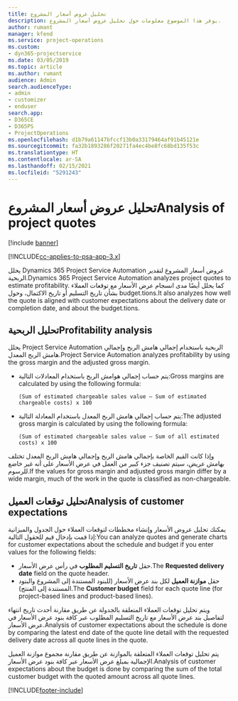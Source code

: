 ```yaml
---
title: تحليل عروض أسعار المشروع
description: يوفر هذا الموضوع معلومات حول تحليل عروض أسعار المشروع.
author: rumant
manager: kfend
ms.service: project-operations
ms.custom:
- dyn365-projectservice
ms.date: 03/05/2019
ms.topic: article
ms.author: rumant
audience: Admin
search.audienceType:
- admin
- customizer
- enduser
search.app:
- D365CE
- D365PS
- ProjectOperations
ms.openlocfilehash: d1b79a61147bfccf13b0a33179464af91b45121e
ms.sourcegitcommit: fa32b1893286f20271fa4ec4be8fc68bd135f53c
ms.translationtype: HT
ms.contentlocale: ar-SA
ms.lasthandoff: 02/15/2021
ms.locfileid: "5291243"
---
```

# <a name="analysis-of-project-quotes"></a><span data-ttu-id="1cd2a-103">تحليل عروض أسعار المشروع</span><span class="sxs-lookup"><span data-stu-id="1cd2a-103">Analysis of project quotes</span></span>

[!include [banner](../includes/psa-now-project-operations.md)]

[!INCLUDE[cc-applies-to-psa-app-3.x](../includes/cc-applies-to-psa-app-3x.md)]

<span data-ttu-id="1cd2a-104">يحلل Dynamics 365 Project Service Automation عروض أسعار المشروع لتقدير الربحية.</span><span class="sxs-lookup"><span data-stu-id="1cd2a-104">Dynamics 365 Project Service Automation analyzes project quotes to estimate profitability.</span></span> <span data-ttu-id="1cd2a-105">كما يحلل أيضًا مدى انسجام عرض الأسعار مع توقعات العملاء بشأن تاريخ التسليم أو تاريخ الاكتمال، وحول budget.tions.</span><span class="sxs-lookup"><span data-stu-id="1cd2a-105">It also analyzes how well the quote is aligned with customer expectations about the delivery date or completion date, and about the budget.tions.</span></span>

## <a name="profitability-analysis"></a><span data-ttu-id="1cd2a-106">تحليل الربحية</span><span class="sxs-lookup"><span data-stu-id="1cd2a-106">Profitability analysis</span></span>

<span data-ttu-id="1cd2a-107">يحلل Project Service Automation الربحية باستخدام إجمالي هامش الربح وإجمالي هامش الربح المعدل.</span><span class="sxs-lookup"><span data-stu-id="1cd2a-107">Project Service Automation analyzes profitability by using the gross margin and the adjusted gross margin.</span></span>

- <span data-ttu-id="1cd2a-108">يتم حساب إجمالي هوامش الربح باستخدام المعادلات التالية:</span><span class="sxs-lookup"><span data-stu-id="1cd2a-108">Gross margins are calculated by using the following formula:</span></span>

  `
    (Sum of estimated chargeable sales value – Sum of estimated chargeable costs) x 100
  `
- <span data-ttu-id="1cd2a-109">يتم حساب إجمالي هامش الربح المعدل باستخدام المعادلة التالية:</span><span class="sxs-lookup"><span data-stu-id="1cd2a-109">The adjusted gross margin is calculated by using the following formula:</span></span>

  `
    (Sum of estimated chargeable sales value – Sum of all estimated costs) x 100
  `

<span data-ttu-id="1cd2a-110">وإذا كانت القيم الخاصة بإجمالي هامش الربح وإجمالي هامش الربح المعدل تختلف بهامش عريض، سيتم تصنيف جزء كبير من العمل في عرض الأسعار على أنه غير خاضع للرسوم.</span><span class="sxs-lookup"><span data-stu-id="1cd2a-110">If the values for gross margin and adjusted gross margin differ by a wide margin, much of the work in the quote is classified as non-chargeable.</span></span>

## <a name="analysis-of-customer-expectations"></a><span data-ttu-id="1cd2a-111">تحليل توقعات العميل</span><span class="sxs-lookup"><span data-stu-id="1cd2a-111">Analysis of customer expectations</span></span>

<span data-ttu-id="1cd2a-112">يمكنك تحليل عروض الأسعار وإنشاء مخططات لتوقعات العملاء حول الجدول والميزانية إذا قمت بإدخال قيم للحقول التالية:</span><span class="sxs-lookup"><span data-stu-id="1cd2a-112">You can analyze quotes and generate charts for customer expectations about the schedule and budget if you enter values for the following fields:</span></span>

- <span data-ttu-id="1cd2a-113">حقل **تاريخ التسليم المطلوب** في رأس عرض الأسعار.</span><span class="sxs-lookup"><span data-stu-id="1cd2a-113">The **Requested delivery date** field on the quote header.</span></span>
- <span data-ttu-id="1cd2a-114">حقل **موازنة العميل** لكل بند عرض الأسعار (للبنود المستندة إلى المشروع والبنود المستندة إلى المنتج).</span><span class="sxs-lookup"><span data-stu-id="1cd2a-114">The **Customer budget** field for each quote line (for project-based lines and product-based lines).</span></span>

<span data-ttu-id="1cd2a-115">ويتم تحليل توقعات العملاء المتعلقة بالجدولة عن طريق مقارنة أحدث تاريخ انتهاء لتفاصيل بند عرض الأسعار مع تاريخ التسليم المطلوب عبر كافة بنود عرض الأسعار في عرض الأسعار.</span><span class="sxs-lookup"><span data-stu-id="1cd2a-115">Analysis of customer expectations about the schedule is done by comparing the latest end date of the quote line detail with the requested delivery date across all quote lines in the quote.</span></span>

<span data-ttu-id="1cd2a-116">يتم تحليل توقعات العملاء المتعلقة بالموازنة عن طريق مقارنة مجموع موازنة العميل الإجمالية بمبلغ عرض الأسعار عبر كافة بنود عرض الأسعار.</span><span class="sxs-lookup"><span data-stu-id="1cd2a-116">Analysis of customer expectations about the budget is done by comparing the sum of the total customer budget with the quoted amount across all quote lines.</span></span>


[!INCLUDE[footer-include](../includes/footer-banner.md)]